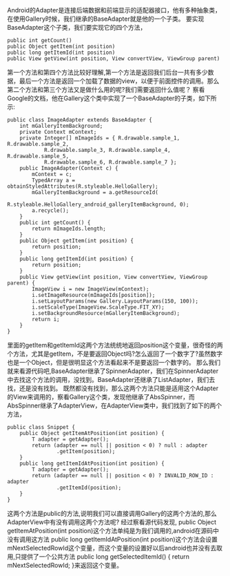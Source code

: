 Android的Adapter是连接后端数据和前端显示的适配器接口，他有多种抽象类，在使用Gallery时候，我们继承的BaseAdapter就是他的一个子类。
要实现BaseAdapter这个子类，我们要实现它的四个方法，
```  
public int getCount() 
public Object getItem(int position) 
public long getItemId(int position)
public View getView(int position, View convertView, ViewGroup parent) 
```
第一个方法和第四个方法比较好理解,第一个方法是返回我们后台一共有多少数据，最后一个方法是返回一个加载了数据的view，以便于前面控件的调用。那么第二个方法和第三个方法又是做什么用的呢?我们需要返回什么值呢？
察看Google的文档，他在Gallery这个类中实现了一个BaseAdapter的子类，如下所示:
```  
public class ImageAdapter extends BaseAdapter {
	int mGalleryItemBackground;
	private Context mContext;
	private Integer[] mImageIds = { R.drawable.sample_1, R.drawable.sample_2,
			R.drawable.sample_3, R.drawable.sample_4, R.drawable.sample_5,
			R.drawable.sample_6, R.drawable.sample_7 };
	public ImageAdapter(Context c) {
		mContext = c;
		TypedArray a = obtainStyledAttributes(R.styleable.HelloGallery);
		mGalleryItemBackground = a.getResourceId(
				R.styleable.HelloGallery_android_galleryItemBackground, 0);
		a.recycle();
	}
	public int getCount() {
		return mImageIds.length;
	}
	public Object getItem(int position) {
		return position;
	}
	public long getItemId(int position) {
		return position;
	}
	public View getView(int position, View convertView, ViewGroup parent) {
		ImageView i = new ImageView(mContext);
		i.setImageResource(mImageIds[position]);
		i.setLayoutParams(new Gallery.LayoutParams(150, 100));
		i.setScaleType(ImageView.ScaleType.FIT_XY);
		i.setBackgroundResource(mGalleryItemBackground);
		return i;
	}
}
```
里面的getItem和getItemId这两个方法统统地返回position这个变量，很奇怪的两个方法，尤其是getItem，不是要返回Object吗?怎么返回了一个数字了?虽然数字也是一个Object，但是很明显这个方法看起来不是要返回一个数字的。
那么我们就来看源代码吧,BaseAdapter继承了SpinnerAdapter，我们在SpinnerAdapter中去找这个方法的调用，没找到。BaseAdapter还继承了ListAdapter，我们去找，还是没有找到。
既然都没有找到，那么这两个方法只能是适用这个Adapter的View来调用的，察看Gallery这个类，发现他继承了AbsSpinner，而AbsSpinner继承了AdapterView，在AdapterView类中，我们找到了如下的两个方法，
```  
public class Snippet {
	public Object getItemAtPosition(int position) {
		T adapter = getAdapter();
		return (adapter == null || position < 0) ? null : adapter
				.getItem(position);
	}
	public long getItemIdAtPosition(int position) {
		T adapter = getAdapter();
		return (adapter == null || position < 0) ? INVALID_ROW_ID : adapter
				.getItemId(position);
	}
}
```
这两个方法是public的方法,说明我们可以直接调用Gallery的这两个方法的,那么AdapterView中有没有调用这两个方法呢?
经过察看源代码发现, public Object getItemAtPosition(int position)这个方法单纯是为我们调用的,android在源码中没有调用这方法
public long getItemIdAtPosition(int position)这个方法会设置mNextSelectedRowId这个变量，而这个变量的设置好以后android也并没有去取用,只提供了一个公共方法
public long getSelectedItemId() { return mNextSelectedRowId; }来返回这个变量。